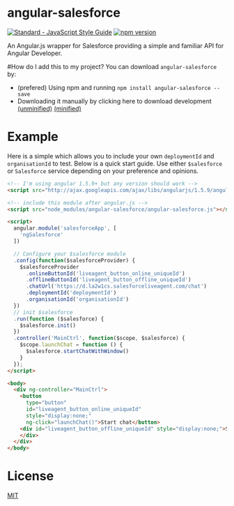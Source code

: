# angular-salesforce
[![Standard - JavaScript Style Guide](https://img.shields.io/badge/code%20style-standard-brightgreen.svg)](http://standardjs.com/)
[![npm version](https://badge.fury.io/js/angular-salesforce.svg)](https://badge.fury.io/js/angular-salesforce)

An Angular.js wrapper for Salesforce providing a simple and familiar API for Angular Developer.

#How do I add this to my project?
You can download `angular-salesforce` by:

* (prefered) Using npm and running `npm install angular-salesforce --save`
* Downloading it manually by clicking here to download development [(unminified)](https://cdn.rawgit.com/arkaitzgarro/angular-salesforce/master/angular-salesforce.js) [(minified)](https://cdn.rawgit.com/arkaitzgarro/angular-salesforce/master/angular-salesforce.min.js)

# Example
Here is a simple which allows you to include your own `deploymentId` and `organisationId` to test. Below is a quick start guide. Use either `$salesforce` or `Salesforce` service depending on your preference and opinions.

````html
<!-- I'm using angular 1.5.9+ but any version should work -->
<script src="http://ajax.googleapis.com/ajax/libs/angularjs/1.5.9/angular.js"></script>

<!-- include this module after angular.js -->
<script src="node_modules/angular-salesforce/angular-salesforce.js"></script>

<script>
  angular.module('salesforceApp', [
    'ngSalesforce'
  ])

  // Configure your $salesforce module
  .config(function($salesforceProvider) {
    $salesforceProvider
      .onlineButtonId('liveagent_button_online_uniqueId')
      .offlineButtonId('liveagent_button_offline_uniqueId')
      .chatUrl('https://d.la2w1cs.salesforceliveagent.com/chat')
      .deploymentId('deploymentId')
      .organisationId('organisationId')
  })
  // init $salesforce
  .run(function ($salesforce) {
    $salesforce.init()
  })
  .controller('MainCtrl', function($scope, $salesforce) {
    $scope.launchChat = function () {
      $salesforce.startChatWithWindow()
    }
  });
</script>

<body>
  <div ng-controller="MainCtrl">
    <button
      type="button"
      id="liveagent_button_online_uniqueId"
      style="display:none;"
      ng-click="launchChat()">Start chat</button>
    <div id="liveagent_button_offline_uniqueId" style="display:none;">Service not available</span>
    </div>
  </div>
</body>
````

# License
[MIT](https://github.com/arkaitzgarro/angular-salesforce/blob/master/LICENSE)
